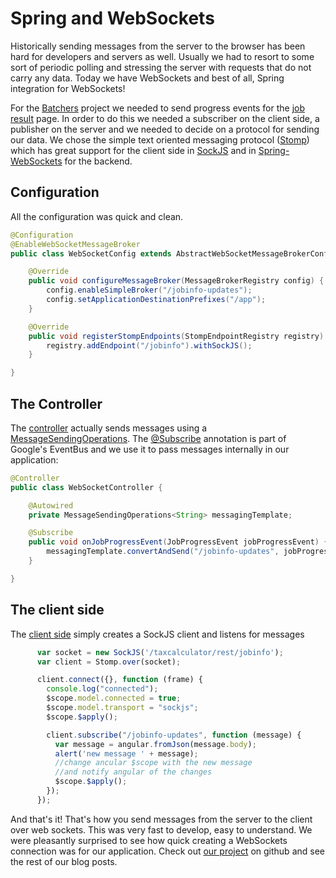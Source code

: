 # Spring and WebSockets

Historically sending messages from the server to the browser has been hard for developers and servers as well. Usually we had to resort to some sort of periodic polling and stressing the server with requests that do not carry any data. Today we have WebSockets and best of all, Spring integration for WebSockets!

For the [Batchers](https://github.com/cegeka/batchers) project we needed to send progress events for the [job result](http://localhost:9090/taxcalculator/#/jobResults) page. In order to do this we needed a subscriber on the client side, a publisher on the server and we needed to decide on a protocol for sending our data. We chose the simple text oriented messaging protocol ([Stomp](http://stomp.github.io))  which has great support for the client side in [SockJS](http://sockjs.org) and in [Spring-WebSockets](https://github.com/spring-projects/spring-framework/blob/master/spring-websocket/src/main/java/org/springframework/web/socket/config/annotation/WebSocketMessageBrokerConfigurer.java#L26-L41) for the backend.

## Configuration

All the configuration was quick and clean.
```java
@Configuration
@EnableWebSocketMessageBroker
public class WebSocketConfig extends AbstractWebSocketMessageBrokerConfigurer {

    @Override
    public void configureMessageBroker(MessageBrokerRegistry config) {
        config.enableSimpleBroker("/jobinfo-updates");
        config.setApplicationDestinationPrefixes("/app");
    }

    @Override
    public void registerStompEndpoints(StompEndpointRegistry registry) {
        registry.addEndpoint("/jobinfo").withSockJS();
    }

}
```

## The Controller
The [controller](https://github.com/cegeka/batchers/blob/master/taxcalculator/taxcalculator-presentation/src/main/java/be/cegeka/batchers/taxcalculator/presentation/websockets/WebSocketController.java#L25-L28) actually sends messages using a [MessageSendingOperations](https://github.com/spring-projects/spring-framework/blob/master/spring-messaging/src/main/java/org/springframework/messaging/core/MessageSendingOperations.java#L33). The [@Subscribe](https://github.com/Noia/guava-libraries/blob/master/guava/src/com/google/common/eventbus/Subscribe.java#L45) annotation is part of Google's EventBus and we use it to pass messages internally in our application:

```Java
@Controller
public class WebSocketController {

    @Autowired
    private MessageSendingOperations<String> messagingTemplate;

    @Subscribe
    public void onJobProgressEvent(JobProgressEvent jobProgressEvent) {
        messagingTemplate.convertAndSend("/jobinfo-updates", jobProgressEvent);
    }

}
```

## The client side
The [client side](https://github.com/cegeka/batchers/blob/master/taxcalculator/taxcalculator-presentation/src/main/webapp/resources/js/jobresult/jobresult-controllers.js#L43-L76) simply creates a SockJS client and listens for messages

```JavaScript
      var socket = new SockJS('/taxcalculator/rest/jobinfo');
      var client = Stomp.over(socket);

      client.connect({}, function (frame) {
        console.log("connected");
        $scope.model.connected = true;
        $scope.model.transport = "sockjs";
        $scope.$apply();

        client.subscribe("/jobinfo-updates", function (message) {
          var message = angular.fromJson(message.body);
          alert('new message ' + message);
          //change ancular $scope with the new message
          //and notify angular of the changes
          $scope.$apply();
        });
      });

```

And that's it! That's how you send messages from the server to the client over web sockets. This was very fast to develop, easy to understand. We were pleasantly surprised to see how quick creating a WebSockets connection was for our application. Check out [our project](https://github.com/cegeka/batchers) on github and see the rest of our blog posts.